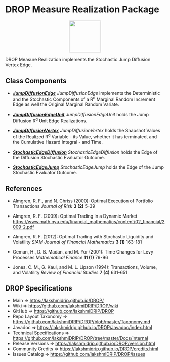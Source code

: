 # DROP Measure Realization Package

<p align="center"><img src="https://github.com/lakshmiDRIP/DROP/blob/master/DRIP_Logo.gif?raw=true" width="100"></p>

DROP Measure Realization implements the Stochastic Jump Diffusion Vertex Edge.


## Class Components

 * [***JumpDiffusionEdge***](https://github.com/lakshmiDRIP/DROP/tree/master/src/main/java/org/drip/measure/realization/JumpDiffusionEdge.java)
 <i>JumpDiffusionEdge</i> implements the Deterministic and the Stochastic Components of a R<sup>d</sup>
 Marginal Random Increment Edge as well the Original Marginal Random Variate.

 * [***JumpDiffusionEdgeUnit***](https://github.com/lakshmiDRIP/DROP/tree/master/src/main/java/org/drip/measure/realization/JumpDiffusionEdgeUnit.java)
 <i>JumpDiffusionEdgeUnit</i> holds the Jump Diffusion R<sup>d</sup> Unit Edge Realizations.

 * [***JumpDiffusionVertex***](https://github.com/lakshmiDRIP/DROP/tree/master/src/main/java/org/drip/measure/realization/JumpDiffusionVertex.java)
 <i>JumpDiffusionVertex</i> holds the Snapshot Values of the Realized R<sup>d</sup> Variable - its Value,
 whether it has terminated, and the Cumulative Hazard Integral - and Time.

 * [***StochasticEdgeDiffusion***](https://github.com/lakshmiDRIP/DROP/tree/master/src/main/java/org/drip/measure/realization/StochasticEdgeDiffusion.java)
 <i>StochasticEdgeDiffusion</i> holds the Edge of the Diffusion Stochastic Evaluator Outcome.

 * [***StochasticEdgeJump***](https://github.com/lakshmiDRIP/DROP/tree/master/src/main/java/org/drip/measure/realization/StochasticEdgeJump.java)
 <i>StochasticEdgeJump</i> holds the Edge of the Jump Stochastic Evaluator Outcome.


## References

 * Almgren, R. F., and N. Chriss (2000): Optimal Execution of Portfolio Transactions <i>Journal of Risk</i>
 <b>3 (2)</b> 5-39

 * Almgren, R. F. (2009): Optimal Trading in a Dynamic Market
 https://www.math.nyu.edu/financial_mathematics/content/02_financial/2009-2.pdf

 * Almgren, R. F. (2012): Optimal Trading with Stochastic Liquidity and Volatility <i>SIAM Journal of
 Financial Mathematics</i> <b>3 (1)</b> 163-181

 * Geman, H., D. B. Madan, and M. Yor (2001): Time Changes for Levy Processes <i>Mathematical Finance</i>
 <b>11 (1)</b> 79-96

 * Jones, C. M., G. Kaul, and M. L. Lipson (1994): Transactions, Volume, and Volatility <i>Review of
 Financial Studies</i> <b>7 (4)</b> 631-651


## DROP Specifications

 * Main                     => https://lakshmidrip.github.io/DROP/
 * Wiki                     => https://github.com/lakshmiDRIP/DROP/wiki
 * GitHub                   => https://github.com/lakshmiDRIP/DROP
 * Repo Layout Taxonomy     => https://github.com/lakshmiDRIP/DROP/blob/master/Taxonomy.md
 * Javadoc                  => https://lakshmidrip.github.io/DROP/Javadoc/index.html
 * Technical Specifications => https://github.com/lakshmiDRIP/DROP/tree/master/Docs/Internal
 * Release Versions         => https://lakshmidrip.github.io/DROP/version.html
 * Community Credits        => https://lakshmidrip.github.io/DROP/credits.html
 * Issues Catalog           => https://github.com/lakshmiDRIP/DROP/issues
